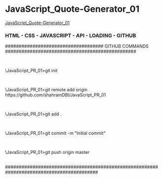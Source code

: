 <h1>JavaScript_Quote-Generator_01</h1>
<a href="https://shahramdbi.github.io/JavaScript_Quote-Generator_01/">JavaScript_Quote-Generator_01</a>
<br>
<h3>HTML - CSS - JAVASCRIPT - API - LOADING - GITHUB</h3>
<p>#################################### GITHUB COMMANDS ################################################</p>
<br>
<p>\JavaScript_PR_01>git init</p>
<br>
<p>\JavaScript_PR_01>git remote add origin https://github.com/shahramDBI/JavaScript_PR_01</p>
<br>
<p>\JavaScript_PR_01>git add .</p>
<br>
<p>\JavaScript_PR_01>git commit -m "Initial commit"</p>
<br>
<p>\JavaScript_PR_01>git push origin master</p>
<br>
##########################################################################################
<br>

